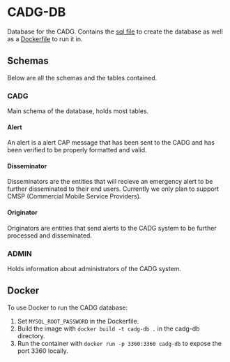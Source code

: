 # CADG-DB
Database for the CADG. Contains the [sql file](create_cadge_db.sql) to create the database as well as a [Dockerfile](Dockerfile) to run it in.

## Schemas
Below are all the schemas and the tables contained.
### CADG
Main schema of the database, holds most tables.
#### Alert
An alert is a alert CAP message that has been sent to the CADG and has been verified to be properly formatted and valid.
#### Disseminator
Disseminators are the entities that will recieve an emergency alert to be further disseminated to their end users. Currently we only plan to support CMSP (Commercial Mobile Service Providers).
#### Originator
Originators are entities that send alerts to the CADG system to be further processed and disseminated.
### ADMIN
Holds information about administrators of the CADG system.

## Docker
To use Docker to run the CADG database:
1. Set `MYSQL_ROOT_PASSWORD` in the Dockerfile.
2. Build the image with `docker build -t cadg-db .` in the cadg-db directory.
3. Run the container with `docker run -p 3360:3360 cadg-db` to expose the port 3360 locally.
